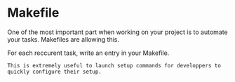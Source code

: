 # Makefile

One of the most important part when working on your project is to automate your tasks. Makefiles are allowing this.

For each reccurent task, write an entry in your Makefile.

```{admonition} Tip !
This is extremely useful to launch setup commands for developpers to quickly configure their setup.
```
